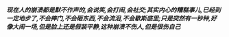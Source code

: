 ***现在人的崩溃都是默不作声的,会说笑,会打闹,会社交;其实内心的糟糕事儿,已经到一定地步了,不会摔门,不会砸东西,不会流泪,不会歇斯底里;只是突然有一秒种,好像大闹一场,但是脸上还是假装平静,这种崩溃不伤人,但是很伤自己***